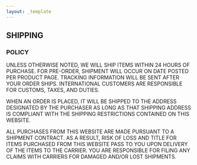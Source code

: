 ```yaml
---
layout: _template
---
```

## SHIPPING

### POLICY

UNLESS OTHERWISE NOTED, WE WILL SHIP ITEMS WITHIN 24 HOURS OF PURCHASE. FOR PRE-ORDER, SHIPMENT WILL OCCUR ON DATE POSTED PER PRODUCT PAGE. TRACKING INFORMATION WILL BE SENT AFTER YOUR ORDER SHIPS. INTERNATIONAL CUSTOMERS ARE RESPONSIBLE FOR CUSTOMS, TAXES, AND DUTIES.

WHEN AN ORDER IS PLACED, IT WILL BE SHIPPED TO THE ADDRESS DESIGNATED BY THE PURCHASER AS LONG AS THAT SHIPPING ADDRESS IS COMPLIANT WITH THE SHIPPING RESTRICTIONS CONTAINED ON THIS WEBSITE.

ALL PURCHASES FROM THIS WEBSITE ARE MADE PURSUANT TO A SHIPMENT CONTRACT. AS A RESULT, RISK OF LOSS AND TITLE FOR ITEMS PURCHASED FROM THIS WEBSITE PASS TO YOU UPON DELIVERY OF THE ITEMS TO THE CARRIER. YOU ARE RESPONSIBLE FOR FILING ANY CLAIMS WITH CARRIERS FOR DAMAGED AND/OR LOST SHIPMENTS. 
